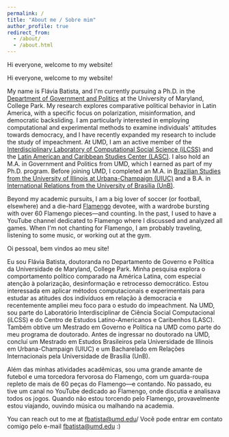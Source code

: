 ```yaml
---
permalink: /
title: "About me / Sobre mim"
author_profile: true
redirect_from: 
  - /about/
  - /about.html
---
```


Hi everyone, welcome to my website!

Hi everyone, welcome to my website!

My name is Flávia Batista, and I'm currently pursuing a Ph.D. in the [Department of Government and Politics](https://gvpt.umd.edu/) at the University of Maryland, College Park. My research explores comparative political behavior in Latin America, with a specific focus on polarization, misinformation, and democratic backsliding. I am particularly interested in employing computational and experimental methods to examine individuals' attitudes towards democracy, and I have recently expanded my research to include the study of impeachment. At UMD, I am an active member of the [Interdisciplinary Laboratory of Computational Social Science (iLCSS)](https://ilcss.umd.edu/) and the [Latin American and Caribbean Studies Center (LASC)](https://www.lasc.umd.edu/). I also hold an M.A. in Government and Politics from UMD, which I earned as part of my Ph.D. program. Before joining UMD, I completed an M.A. in [Brazilian Studies from the University of Illinois at Urbana-Champaign (UIUC)](https://lemann.illinois.edu/) and a B.A. in [International Relations from the University of Brasília (UnB)](https://irel.unb.br/).


Beyond my academic pursuits, I am a big lover of soccer (or football, elsewhere) and a die-hard [Flamengo](https://www.flamengo.com.br/) devotee, with a wardrobe bursting with over 60 Flamengo pieces—and counting. In the past, I used to have a YouTube channel dedicated to Flamengo where I discussed and analyzed all games. When I'm not chanting for Flamengo, I am probably traveling, listening to some music, or working out at the gym.

Oi pessoal, bem vindos ao meu site!

Eu sou Flávia Batista, doutoranda no Departamento de Governo e Política da Universidade de Maryland, College Park. Minha pesquisa explora o comportamento político comparado na América Latina, com especial atenção à polarização, desinformação e retrocesso democrático. Estou interessada em aplicar métodos computacionais e experimentais para estudar as atitudes dos indivíduos em relação à democracia e recentemente ampliei meu foco para o estudo do impeachment. Na UMD, sou parte do Laboratório Interdisciplinar de Ciência Social Computacional (iLCSS) e do Centro de Estudos Latino-Americanos e Caribenhos (LASC). Também obtive um Mestrado em Governo e Política na UMD como parte do meu programa de doutorado. Antes de ingressar no doutorado na UMD, concluí um Mestrado em Estudos Brasileiros pela Universidade de Illinois em Urbana-Champaign (UIUC) e um Bacharelado em Relações Internacionais pela Universidade de Brasília (UnB).

Além das minhas atividades acadêmicas, sou uma grande amante de futebol e uma torcedora fervorosa do Flamengo, com um guarda-roupa repleto de mais de 60 peças do Flamengo—e contando. No passado, eu tive um canal no YouTube dedicado ao Flamengo, onde discutia e analisava todos os jogos. Quando não estou torcendo pelo Flamengo, provavelmente estou viajando, ouvindo música ou malhando na academia.

You can reach out to me at fbatista@umd.edu/ Você pode entrar em contato comigo pelo e-mail fbatista@umd.edu :)
